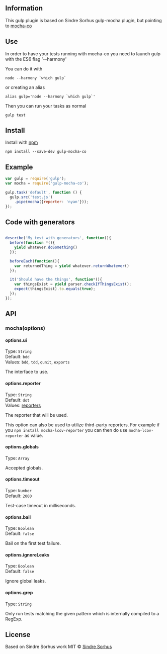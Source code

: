 ## Information

This gulp plugin is based on Sindre Sorhus gulp-mocha plugin, but pointing to [mocha-co](https://www.npmjs.org/package/mocha-co)

## Use
In order to have your tests running with mocha-co you need to launch gulp with the ES6 flag '--harmony'

You can do it with
````
node --harmony `which gulp`
````
or creating an alias
````
alias gulp='node --harmony `which gulp`'
````

Then you can run your tasks as normal

````
gulp test
````


## Install

Install with [npm](https://npmjs.org/package/gulp-mocha-co)

```
npm install --save-dev gulp-mocha-co
```

## Example

```js
var gulp = require('gulp');
var mocha = require('gulp-mocha-co');

gulp.task('default', function () {
  gulp.src('test.js')
    .pipe(mocha({reporter: 'nyan'}));
});
```

## Code with generators

```js

describe('My test with generators', function(){
  before(function *(){
    yield whatever.doSomething()
  });

  beforeEach(function(){
    var returnedThing = yield whatever.returnWhatever()
  });

  it('Should have the things', function*(){
    var thingsExist = yield parser.checkIfThingsExist();
    expect(thingsExist).to.equals(true);
  });
});

```


## API

### mocha(options)


#### options.ui

Type: `String`  
Default: `bdd`  
Values: `bdd`, `tdd`, `qunit`, `exports`

The interface to use.


#### options.reporter

Type: `String`  
Default: `dot`  
Values: [reporters](https://github.com/visionmedia/mocha/tree/master/lib/reporters)

The reporter that will be used.

This option can also be used to utilize third-party reporters. For example if you `npm install mocha-lcov-reporter` you can then do use `mocha-lcov-reporter` as value.


#### options.globals

Type: `Array`

Accepted globals.


#### options.timeout

Type: `Number`  
Default: `2000`

Test-case timeout in milliseconds.


#### options.bail

Type: `Boolean`  
Default: `false`

Bail on the first test failure.


#### options.ignoreLeaks

Type: `Boolean`  
Default: `false`

Ignore global leaks.


#### options.grep

Type: `String`

Only run tests matching the given pattern which is internally compiled to a RegExp.


## License
Based on Sindre Sorhus work
MIT © [Sindre Sorhus](http://sindresorhus.com)
